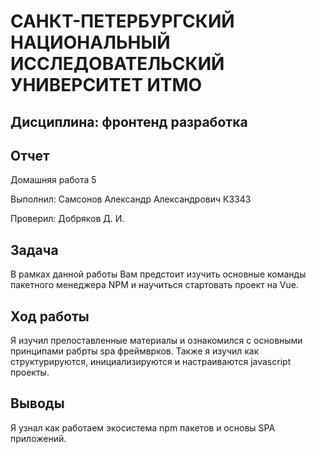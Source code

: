 # САНКТ-ПЕТЕРБУРГСКИЙ НАЦИОНАЛЬНЫЙ ИССЛЕДОВАТЕЛЬСКИЙ УНИВЕРСИТЕТ ИТМО

## Дисциплина: фронтенд разработка

## Отчет

Домашняя работа 5

Выполнил: Самсонов Александр Александрович
К3343

Проверил: Добряков Д. И.

## Задача

В рамках данной работы Вам предстоит изучить
основные команды пакетного менеджера NPM и
научиться стартовать проект на Vue.

## Ход работы

Я изучил прелоставленные материалы и ознакомился с основными
принципами рабрты spa фреймврков. Также я изучил как структурируются,
инициализируются и настраиваются javascript проекты.

## Выводы

Я узнал как работаем экосистема npm пакетов и основы SPA приложений.
